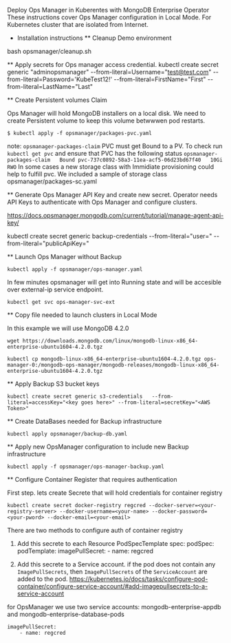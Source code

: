 Deploy Ops Manager in Kuberentes with MongoDB Enterprise Operator
These instructions cover Ops Manager configuration in Local Mode. For Kubernetes cluster that are isolated from Internet.

* Installation instructions 
** Cleanup Demo environment

bash opsmanager/cleanup.sh

** Apply secrets for Ops manager access credential.
kubectl create secret generic "adminopsmanager" --from-literal=Username="test@test.com" --from-literal=Password='KubeTest12!' --from-literal=FirstName="First" --from-literal=LastName="Last"

** Create Persistent volumes Claim

Ops Manager will hold MongoDB installers on a local disk. We need to create Persistent volume to keep this volume betwwwen pod restarts.

```
$ kubectl apply -f opsmanager/packages-pvc.yaml
```
note: `opsmanager-packages-claim` PVC must get Bound to a PV. 
To check run `kubectl get pvc` and ensure that PVC has the following status
`opsmanager-packages-claim   Bound pvc-737c0892-58a3-11ea-acf5-06d23bd67f40   10Gi       RWO`
In some cases a new storage class with Immidiate provisioning could help to fulfill pvc.
We included a sample of storage class opsmanager/packages-sc.yaml

** Generate Ops Manager API Key and create new secret. Operator needs API Keys to authenticate with Ops Manager and configure clusters.

https://docs.opsmanager.mongodb.com/current/tutorial/manage-agent-api-key/

kubectl create secret generic backup-credentials  --from-literal="user=<key or email>" --from-literal="publicApiKey=<private key>"

** Launch Ops Manager without Backup

```
kubectl apply -f opsmanager/ops-manager.yaml 
```
In few minutes opsmanager will get into Running state and will be accesible over external-ip service endpoint.

```
kubectl get svc ops-manager-svc-ext
```

** Copy file needed to launch clusters in Local Mode

In this example we will use MongoDB 4.2.0
```
wget https://downloads.mongodb.com/linux/mongodb-linux-x86_64-enterprise-ubuntu1604-4.2.0.tgz
```

```
kubectl cp mongodb-linux-x86_64-enterprise-ubuntu1604-4.2.0.tgz ops-manager-0:/mongodb-ops-manager/mongodb-releases/mongodb-linux-x86_64-enterprise-ubuntu1604-4.2.0.tgz
```
** Apply Backup S3 bucket keys
```
kubectl create secret generic s3-credentials   --from-literal=accessKey="<key goes here>" --from-literal=secretKey="<AWS Token>"
```
** Create DataBases needed for Backup infrastructure
```
kubectl apply opsmanager/backup-db.yaml
```
** Apply new OpsManager configuration to include new  Backup infrastructure
```
kubectl apply -f opsmanager/ops-manager-backup.yaml
```

** Configure Container Register that requires authentication 

First step. lets create Secrete that will hold credentials for container registry

```
kubectl create secret docker-registry regcred --docker-server=<your-registry-server> --docker-username=<your-name> --docker-password=<your-pword> --docker-email=<your-email>
```

There are two methods to configure auth of container registry

1. Add this secrete to each Resource PodSpecTemplate
spec:
    podSpec:
        podTemplate:
            imagePullSecret:
              - name: regcred

2. Add this secrete to a Service account. 
if the pod does not contain any ``ImagePullSecrets``, then ``ImagePullSecrets`` of the ``ServiceAccount`` are added to the pod.
https://kubernetes.io/docs/tasks/configure-pod-container/configure-service-account/#add-imagepullsecrets-to-a-service-account

for OpsManager we use two service accounts: mongodb-enterprise-appdb and mongodb-enterprise-database-pods

```
imagePullSecret:
    - name: regcred
  ```